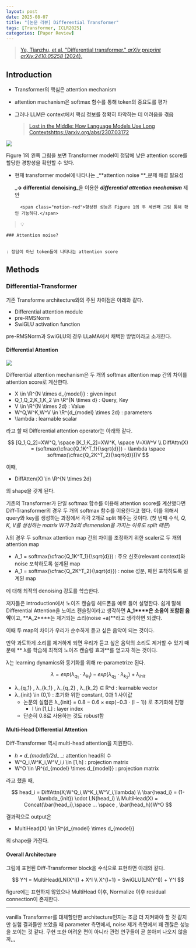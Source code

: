 ```yaml
---
layout: post
date: 2025-08-07
title: "[논문 리뷰] Differential Transformer"
tags: [Transformer, ICLR2025]
categories: [Paper Review]
---
```


> [Ye, Tianzhu, et al. "Differential transformer." ](https://arxiv.org/abs/2410.05258)[_arXiv preprint arXiv:2410.05258_](https://arxiv.org/abs/2410.05258)[ (2024).](https://arxiv.org/abs/2410.05258)



## Introduction

- Transformer의 핵심은 attention mechanism
- attention machanism은 softmax 함수를 통해 token의 중요도를 평가
- 그러나 LLM은 context에서 핵심 정보를 정확히 파악하는 데 어려움을 겪음

	> [Lost in the Middle: How Language Models Use Long Contextshttps://arxiv.org/abs/2307.03172](https://arxiv.org/abs/2307.03172)


![](https://prod-files-secure.s3.us-west-2.amazonaws.com/542b861c-36a8-4051-84e5-8804b6728dba/9083ea56-691a-4752-ae26-47f403431ac8/image.png?X-Amz-Algorithm=AWS4-HMAC-SHA256&X-Amz-Content-Sha256=UNSIGNED-PAYLOAD&X-Amz-Credential=ASIAZI2LB46636UYI3JF%2F20250812%2Fus-west-2%2Fs3%2Faws4_request&X-Amz-Date=20250812T210048Z&X-Amz-Expires=3600&X-Amz-Security-Token=IQoJb3JpZ2luX2VjENX%2F%2F%2F%2F%2F%2F%2F%2F%2F%2FwEaCXVzLXdlc3QtMiJHMEUCIQDqeQaycM98xNUai%2Bw7w0CilGbf12nyvyDDJlXktzoqWAIgFSySydf0WtXDmCXy97gk3yZeRc9h4Brm5QkzKytF4mYq%2FwMIHhAAGgw2Mzc0MjMxODM4MDUiDG6iVx%2Br4vJInQ5O2SrcA4%2FVcHghNAnN3QM4qInPtPaJt1FsWMV%2B7sppnqCy9GAtjFV3anfiWxky0IFNsjPwuz6VTSvbFa5mmxg9DikFt2kh0qIbGpK8sgFPegFj7AMUdQEna2Jhy7N1HZVSZ3WiT3umIgtohkQcO%2F15gU6x%2FU3Hm6LxUTHOCCY8CO4n%2Ft9mx0L1yp9uPnfO6uHM346He8gBnyDQ9CcWh6UuPpuO%2F0ZZa1dxE3LMOrJEjGmGkLeRjDEcNQsmXwWR9y5PrDqCiER31mKhCPx2I0ICGh25YP3Pfz%2BYXzPjI02ylxiv2Ehzl9orF0IOOiCG4mcl1IaJmj1xwtBHwQCMIAxaqcgSinD7d3ajA5N%2FHwIoX%2B05IS591yZSzAZyshA10Wbrzyi0dNwK0V0YcMlDk19JVgHllYnbnotxLV%2B0DAQcVV1%2FdM2oIWnUId2MhwLdNO0H1h2nDU5bVkobDK9T2pWr5CciACy%2BDcHIa9kENIIlpsguBzB5YlLRWXa0umNW1AVJPpdGxD3CbBAUCuUIT7hD4Nonwe532FW4RD9qJzz9AqgstnkBX9%2FULUh1k%2FpUmWiogMdiNmmXzm5SpY7KbfX2l3bvCKGZkdFUEYhuAfcLTaWGhK5o8HXGB6qZhpfT8Hz%2FMMvK7sQGOqUB0Mpx75FMozOLzfZsFJysqXg4kpSvzMo55qyHySEFaDVH1FXvOamYzDT8CBLu5auSGcsH1z%2B24N6FSoeJOFVnD5axEJLAsVu0AG2DYsWMRBxiMYpVwHJ15EzGinbmNan56OoPXNugTYfXA2FlnPIbdtvbnoHihZGGAXcTIgtStVQ%2FD5LMTIMDUfyr1LzUSc7%2BDt0bdo%2BANu8Qj44z6JIQR%2BFG96t%2B&X-Amz-Signature=1865718a452bddaaa14681fc1044e693a1225a9fe9b4fc37cbc06ddf53a60e06&X-Amz-SignedHeaders=host&x-amz-checksum-mode=ENABLED&x-id=GetObject)


Figure 1의 왼쪽 그림을 보면 Transformer model이 정답에 낮은 attention score를 할당한 경향성을 확인할 수 있다.

- 현재 transformer model에 나타나는 _**attention noise **_문제 해결 필요성

	_**→ differential denoising**_을 이용한 _**differential attention mechanism**_ 제안


		<span class="notion-red">향상된 성능은 Figure 1의 두 세번째 그림 통해 확인 가능하다.</span>


> 💡 


	### Attention noise?


	: 정답이 아닌 token들에 나타나는 attention score



## Methods



### Differential-Transformer


기존 Transforme architecture와의 주된 차이점은 아래와 같다.

- Differential attention module
- pre-RMSNorm
- SwiGLU activation function

pre-RMSNorm과 SwiGLU의 경우 LLaMA에서 채택한 방법이라고 소개한다.



#### Differential Attention


![](https://prod-files-secure.s3.us-west-2.amazonaws.com/542b861c-36a8-4051-84e5-8804b6728dba/116d70b2-1963-4810-9167-f4c7d8a06e8f/image.png?X-Amz-Algorithm=AWS4-HMAC-SHA256&X-Amz-Content-Sha256=UNSIGNED-PAYLOAD&X-Amz-Credential=ASIAZI2LB46636UYI3JF%2F20250812%2Fus-west-2%2Fs3%2Faws4_request&X-Amz-Date=20250812T210048Z&X-Amz-Expires=3600&X-Amz-Security-Token=IQoJb3JpZ2luX2VjENX%2F%2F%2F%2F%2F%2F%2F%2F%2F%2FwEaCXVzLXdlc3QtMiJHMEUCIQDqeQaycM98xNUai%2Bw7w0CilGbf12nyvyDDJlXktzoqWAIgFSySydf0WtXDmCXy97gk3yZeRc9h4Brm5QkzKytF4mYq%2FwMIHhAAGgw2Mzc0MjMxODM4MDUiDG6iVx%2Br4vJInQ5O2SrcA4%2FVcHghNAnN3QM4qInPtPaJt1FsWMV%2B7sppnqCy9GAtjFV3anfiWxky0IFNsjPwuz6VTSvbFa5mmxg9DikFt2kh0qIbGpK8sgFPegFj7AMUdQEna2Jhy7N1HZVSZ3WiT3umIgtohkQcO%2F15gU6x%2FU3Hm6LxUTHOCCY8CO4n%2Ft9mx0L1yp9uPnfO6uHM346He8gBnyDQ9CcWh6UuPpuO%2F0ZZa1dxE3LMOrJEjGmGkLeRjDEcNQsmXwWR9y5PrDqCiER31mKhCPx2I0ICGh25YP3Pfz%2BYXzPjI02ylxiv2Ehzl9orF0IOOiCG4mcl1IaJmj1xwtBHwQCMIAxaqcgSinD7d3ajA5N%2FHwIoX%2B05IS591yZSzAZyshA10Wbrzyi0dNwK0V0YcMlDk19JVgHllYnbnotxLV%2B0DAQcVV1%2FdM2oIWnUId2MhwLdNO0H1h2nDU5bVkobDK9T2pWr5CciACy%2BDcHIa9kENIIlpsguBzB5YlLRWXa0umNW1AVJPpdGxD3CbBAUCuUIT7hD4Nonwe532FW4RD9qJzz9AqgstnkBX9%2FULUh1k%2FpUmWiogMdiNmmXzm5SpY7KbfX2l3bvCKGZkdFUEYhuAfcLTaWGhK5o8HXGB6qZhpfT8Hz%2FMMvK7sQGOqUB0Mpx75FMozOLzfZsFJysqXg4kpSvzMo55qyHySEFaDVH1FXvOamYzDT8CBLu5auSGcsH1z%2B24N6FSoeJOFVnD5axEJLAsVu0AG2DYsWMRBxiMYpVwHJ15EzGinbmNan56OoPXNugTYfXA2FlnPIbdtvbnoHihZGGAXcTIgtStVQ%2FD5LMTIMDUfyr1LzUSc7%2BDt0bdo%2BANu8Qj44z6JIQR%2BFG96t%2B&X-Amz-Signature=6e7d0028a8c4a00da19ad3e6ba0edb226f73ecc435b92e26ae74a29b45c2e8ee&X-Amz-SignedHeaders=host&x-amz-checksum-mode=ENABLED&x-id=GetObject)


Differential attention mechanism은 두 개의 softmax attention map 간의 차이를 attention score로 계산한다.

- X \in \R^{N \times d\_{model}} : given input
- Q\_1,Q\_2,K\_1,K\_2 \in \R^{N \times d} : Query, Key
- V \in \R^{N \times 2d} : Value
- W^Q,W^K,W^V \in \R^{d\_{model} \times 2d} : parameters
- \lambda : learnable scalar

라고 할 때 Differential attention operator는 아래와 같다.


$$
[Q_1;Q_2]=XW^Q, \space [K_1;K_2]=XW^K, \space V=XW^V \\
DiffAttn(X) = (softmax(\cfrac{Q_1K^T_1}{\sqrt{d}}) - \lambda \space softmax(\cfrac{Q_2K^T_2}{\sqrt{d}}))V
$$


이때,

- DiffAtten(X) \in \R^{N \times 2d}

의 shape을 갖게 된다.


기존의 Transformer가 단일 softmax 함수를 이용해 attention score를 계산했다면 Diff-Transformer의 경우 두 개의 softmax 함수를 이용한다고 했다. 이를 위해서 query와 key를 생성하는 과정에서 각각 2개로 split 해주는 것이다. <span class="notion-red">(첫 번째 수식, </span><span class="notion-red">_Q, K, V를 생성하는 matrix W가 2d의 dismension을 가지는 이유도 split 때문_</span><span class="notion-red">)</span>


 λ의 경우 두 softmax attention map 간의 차이를 조정하기 위한 scaler로 두 개의 attention map

- A\_1 = softmax(\cfrac{Q\_1K^T\_1}{\sqrt{d}}) : 주요 신호(relevant context)와 noise 포착하도록 설계된 map
- A\_1 = softmax(\cfrac{Q\_2K^T\_2}{\sqrt{d}}) : noise 성분, 패턴 포착하도록 설계된 map 

에 대해 최적의 denoising 강도를 학습한다.


저자들은 introduction에서 노이즈 캔슬링 헤드폰을 예로 들어 설명한다. 쉽게 말해 Differential Attention을 노이즈 캔슬링이라고 생각하면 **A\_1****은 소음이 포함된 음악**이고, **A\_2****는 제거되는 소리(noise +a)**라고 생각하면 되겠다. 


이때 두 map의 차이가 우리가 순수하게 듣고 싶은 음악이 되는 것이다. 


만약 과도하게 소리를 제거하게 되면 우리가 듣고 싶은 음악의 소리도 제거할 수 있기 때문에 ** λ를 학습해 최적의 노이즈 캔슬링 효과**를 얻고자 하는 것이다.


λ는 learning dynamics와 동기화를 위해 re-parametrize 된다.


$$
\lambda = exp(\lambda_{q_1} \cdot \lambda_{k_1}) - exp(\lambda_{q_2} \cdot \lambda_{k_2}) + \lambda_{init}
$$

- λ\_{q\_1} , λ\_{k\_1} , λ\_{q\_2} , λ\_{k\_2} ∈ R^d : learnable vector
- λ\_{init} \in (0,1) : 초기화 위한 constant, 0과 1 사이값
	- 논문의 실험은 λ\_{init} = 0.8 − 0.6 × exp(−0.3 · (l − 1)) 로 초기화해 진행
		- l \in [1,L] : layer index
	- 단순히 0.8로 사용하는 것도 robust함


#### **Multi-Head Differential Attention**


Diff-Transformer 역시 multi-head attention을 지원한다.

- _h = d\_{model}/2d__ _: attention head의 수
- W^Q\_i,W^K\_i,W^V\_i,i \in [1,h] : projection matrix
- W^O \in \R^{d\_{model} \times d\_{model}} : projection matrix

라고 했을 때,


$$
head_i = DiffAttn(X;W^Q_i,W^K_i,W^V_i,\lambda) \\
\bar{head_i} = (1-\lambda_{init}) \cdot LN(head_i) \\
MultiHead(X) = Concat(\bar{head_i},\space ... \space , \bar{head_h})W^O
$$


결과적으로 output은

- MultiHead(X) \in \R^{d\_{model} \times d\_{model}}

의 shape을 가진다.



#### Overall Architecture


그림에 표현된 Diff-Transformer block을 수식으로 표현하면 아래와 같다.


$$
Y^l = MultiHead(LN(X^l)) + X^l \\
X^{l+1} = SwiGLU(LN(Y^l)) + Y^l
$$


figure에는 표현하지 않았으나 MultiHead 이후, Normalize 이후 residual connection이 존재한다.


---


vanilla Transformer를 대체할만한 architecture인지는 조금 더 지켜봐야 할 것 같지만 실험 결과들만 보았을 때 parameter 측면에서, noise 제거 측면에서 꽤 괜찮은 성능을 보이는 것 같다. 구현 또한 어려운 편이 아니라 관련 연구들이 곧 쏟아져 나오지 않을까,,,

